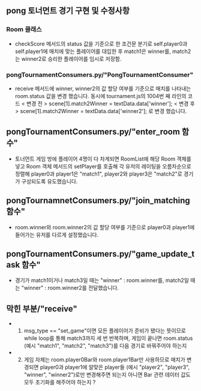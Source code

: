 ## pong 토너먼트 경기 구현 및 수정사항

### Room 클래스
- checkScore 메서드의 status 값을 기준으로 한 조건문 분기로 self.player0과 self.player1에 매치에 맞는 플레이어를 대입한 후 match1은 winner를, match2는 winner2로 승리한 플레이어를 임시로 저장함.

### pongTournamentConsumers.py/"PongTournamentConsumer"
- receive 메서드에 winner, winner2의 값 할당 여부를 기준으로 매치를 나타내는 room.status 값을 변경 했습니다.
동시에 tournament.js의 1004번 째 라인의 코드
< 변경 전 >
scene[1].match2Winner = textData.data['winner'];
< 변경 후 >
scene[1].match2Winner = textData.data['winner2'];
로 변경 했습니다.

## pongTournamentConsumers.py/"enter_room 함수"
- 토너먼트 게임 방에 플레이어 4명이 다 차게되면 RoomList에 해당 Room 객체를 넣고 Room 객체 메서드의 setPlayer를 호출해 각 유저의 레이팅을 오름차순으로 정렬해 player0과 player1은 "match1", player2와 player3은 "match2"로 경기가 구성되도록 유도했습니다.

## pongTournamnetConsumers.py/"join_matching 함수"
- room.winner와 room.winner2의 값 할당 여부를 기준으로 player0과 player1에 들어가는 유저를 다르게 설정했습니다.

## pongTournamentConsumers.py/"game_update_task 함수"
- 경기가 match1이거나 match3일 때는 "winner" : room.winner를,
match2일 때는 "winner" : room.winner2를 전달했습니다.

## 막힌 부분/"receive"
- 1. msg_type == "set_game"이면 모든 플레이어가 준비가 됐다는 뜻이므로 while loop를 통해 match3까지 세 번 반복하며, 게임이 끝나면 room.status (예시 "match1", "match2", "match3")를 다음 경기로 바꿔주어야 하는지

- 2. 게임 자체는 room.player0Bar와 room.player1Bar만 사용하므로 매치가 변경되면 player0과 player1에 알맞은 player들 (예시 "player2", "player3", "winner", "winner2")로만 변경해주면 되는지 아니면 Bar 관련 데이터 값도 모두 초기화를 해주어야 하는지 ?